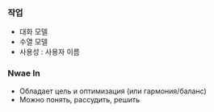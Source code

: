 ### 작업
- 대화 모델
- 수열 모델
- 사용성
  : 사용자 이름

### Nwae In
- Обладает цель и оптимизация (или гармония/баланс)
- Можно понять, рассудить, решить
